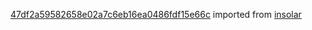 [47df2a59582658e02a7c6eb16ea0486fdf15e66c](https://github.com/insolar/insolar/commit/47df2a59582658e02a7c6eb16ea0486fdf15e66c) imported from [insolar](https://github.com/insolar/insolar)
